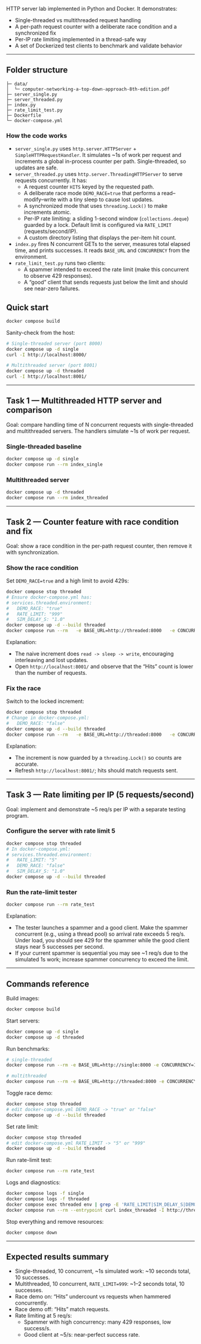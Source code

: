 HTTP server lab implemented in Python and Docker. It demonstrates:

- Single-threaded vs multithreaded request handling
- A per-path request counter with a deliberate race condition and a synchronized fix
- Per-IP rate limiting implemented in a thread-safe way
- A set of Dockerized test clients to benchmark and validate behavior

---

## Folder structure

```
├─ data/
│  └─ computer-networking-a-top-down-approach-8th-edition.pdf
├─ server_single.py
├─ server_threaded.py
├─ index.py          
├─ rate_limit_test.py
├─ Dockerfile        
└─ docker-compose.yml
```

### How the code works

- `server_single.py` uses `http.server.HTTPServer` + `SimpleHTTPRequestHandler`. It simulates ~1s of work per request and increments a global in-process counter per path. Single-threaded, so updates are safe.
- `server_threaded.py` uses `http.server.ThreadingHTTPServer` to serve requests concurrently. It has:
  - A request counter `HITS` keyed by the requested path.
  - A deliberate race mode `DEMO_RACE=true` that performs a read–modify–write with a tiny sleep to cause lost updates.
  - A synchronized mode that uses `threading.Lock()` to make increments atomic.
  - Per-IP rate limiting: a sliding 1-second window (`collections.deque`) guarded by a lock. Default limit is configured via `RATE_LIMIT` (requests/second/IP).
  - A custom directory listing that displays the per-item hit count.
- `index.py` fires N concurrent GETs to the server, measures total elapsed time, and prints successes. It reads `BASE_URL` and `CONCURRENCY` from the environment.
- `rate_limit_test.py` runs two clients:
  - A spammer intended to exceed the rate limit (make this concurrent to observe 429 responses).
  - A “good” client that sends requests just below the limit and should see near-zero failures.


## Quick start

```bash
docker compose build
```

Sanity-check from the host:

```bash
# Single-threaded server (port 8000)
docker compose up -d single
curl -I http://localhost:8000/

# Multithreaded server (port 8001)
docker compose up -d threaded
curl -I http://localhost:8001/
```

---

## Task 1 — Multithreaded HTTP server and comparison

Goal: compare handling time of N concurrent requests with single-threaded and multithreaded servers. The handlers simulate ~1s of work per request.

### Single-threaded baseline

```bash
docker compose up -d single
docker compose run --rm index_single
```


### Multithreaded server

```bash
docker compose up -d threaded
docker compose run --rm index_threaded
```


---

## Task 2 — Counter feature with race condition and fix

Goal: show a race condition in the per-path request counter, then remove it with synchronization.

### Show the race condition

Set `DEMO_RACE=true` and a high limit to avoid 429s:

```bash
docker compose stop threaded
# Ensure docker-compose.yml has:
# services.threaded.environment:
#   DEMO_RACE: "true"
#   RATE_LIMIT: "999"
#   SIM_DELAY_S: "1.0"
docker compose up -d --build threaded
docker compose run --rm   -e BASE_URL=http://threaded:8000   -e CONCURRENCY=20   index_threaded
```

Explanation:
- The naive increment does `read -> sleep -> write`, encouraging interleaving and lost updates.
- Open `http://localhost:8001/` and observe that the “Hits” count is lower than the number of requests.

### Fix the race

Switch to the locked increment:

```bash
docker compose stop threaded
# Change in docker-compose.yml:
#   DEMO_RACE: "false"
docker compose up -d --build threaded
docker compose run --rm   -e BASE_URL=http://threaded:8000   -e CONCURRENCY=20   index_threaded
```

Explanation:
- The increment is now guarded by a `threading.Lock()` so counts are accurate.
- Refresh `http://localhost:8001/`; hits should match requests sent.

---

## Task 3 — Rate limiting per IP (5 requests/second)

Goal: implement and demonstrate ~5 req/s per IP with a separate testing program.

### Configure the server with rate limit 5

```bash
docker compose stop threaded
# In docker-compose.yml:
# services.threaded.environment:
#   RATE_LIMIT: "5"
#   DEMO_RACE: "false"
#   SIM_DELAY_S: "1.0"
docker compose up -d --build threaded
```


### Run the rate-limit tester

```bash
docker compose run --rm rate_test
```

Explanation:
- The tester launches a spammer and a good client. Make the spammer concurrent (e.g., using a thread pool) so arrival rate exceeds 5 req/s. Under load, you should see 429 for the spammer while the good client stays near 5 successes per second.
- If your current spammer is sequential you may see ~1 req/s due to the simulated 1s work; increase spammer concurrency to exceed the limit.

---

## Commands reference

Build images:

```bash
docker compose build
```

Start servers:

```bash
docker compose up -d single
docker compose up -d threaded
```

Run benchmarks:

```bash
# single-threaded
docker compose run --rm -e BASE_URL=http://single:8000 -e CONCURRENCY=10 index_single

# multithreaded
docker compose run --rm -e BASE_URL=http://threaded:8000 -e CONCURRENCY=10 index_threaded
```

Toggle race demo:

```bash
docker compose stop threaded
# edit docker-compose.yml DEMO_RACE -> "true" or "false"
docker compose up -d --build threaded
```

Set rate limit:

```bash
docker compose stop threaded
# edit docker-compose.yml RATE_LIMIT -> "5" or "999"
docker compose up -d --build threaded
```

Run rate-limit test:

```bash
docker compose run --rm rate_test
```

Logs and diagnostics:

```bash
docker compose logs -f single
docker compose logs -f threaded
docker compose exec threaded env | grep -E 'RATE_LIMIT|SIM_DELAY_S|DEMO_RACE'
docker compose run --rm --entrypoint curl index_threaded -I http://threaded:8000/
```

Stop everything and remove resources:

```bash
docker compose down
```

---

## Expected results summary

- Single-threaded, 10 concurrent, ~1s simulated work: ~10 seconds total, 10 successes.
- Multithreaded, 10 concurrent, `RATE_LIMIT=999`: ~1–2 seconds total, 10 successes.
- Race demo on: “Hits” undercount vs requests when hammered concurrently.
- Race demo off: “Hits” match requests.
- Rate limiting at 5 req/s:
  - Spammer with high concurrency: many 429 responses, low success/s.
  - Good client at ~5/s: near-perfect success rate.

